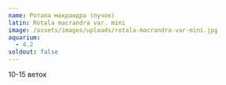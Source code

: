 ```yaml
---
name: Ротала макрандра (пучок)
latin: Rotala macrandra var. mini
image: /assets/images/uploads/rotala-macrandra-var-mini.jpg
aquarium:
  - 4.2
soldout: false
---
```

10-15 веток
